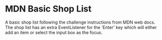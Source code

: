# MDN Basic Shop List
A basic shop list following the challenge instructions from MDN web docs.
The shop list has an extra EventListener for the 'Enter' key which will either add an item or select the input box as the focus.
